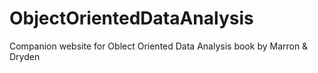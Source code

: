 # ObjectOrientedDataAnalysis
Companion website for Oblect Oriented Data Analysis book by Marron &amp; Dryden
